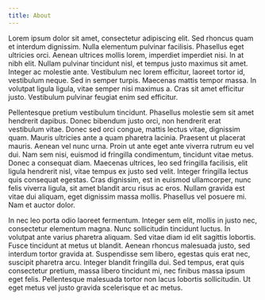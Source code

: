 ```yaml
---
title: About
---
```


Lorem ipsum dolor sit amet, consectetur adipiscing elit. Sed rhoncus quam et interdum dignissim. Nulla elementum pulvinar facilisis. Phasellus eget ultricies orci. Aenean ultrices mollis lorem, imperdiet imperdiet nisi. In at nibh elit. Nullam pulvinar tincidunt nisl, et tempus justo maximus sit amet. Integer ac molestie ante. Vestibulum nec lorem efficitur, laoreet tortor id, vestibulum neque. Sed in semper turpis. Maecenas mattis tempor massa. In volutpat ligula ligula, vitae semper nisi maximus a. Cras sit amet efficitur justo. Vestibulum pulvinar feugiat enim sed efficitur.

Pellentesque pretium vestibulum tincidunt. Phasellus molestie sem sit amet hendrerit dapibus. Donec bibendum justo orci, non hendrerit erat vestibulum vitae. Donec sed orci congue, mattis lectus vitae, dignissim quam. Mauris ultricies ante a quam pharetra lacinia. Praesent ut placerat mauris. Aenean vel nunc urna. Proin ut ante eget ante viverra rutrum eu vel dui. Nam sem nisi, euismod id fringilla condimentum, tincidunt vitae metus. Donec a consequat diam. Maecenas ultrices, leo sed fringilla facilisis, elit ligula hendrerit nisl, vitae tempus ex justo sed velit. Integer fringilla lectus quis consequat egestas. Cras dignissim, est in euismod ullamcorper, nunc felis viverra ligula, sit amet blandit arcu risus ac eros. Nullam gravida est vitae dui aliquam, eget dignissim massa mollis. Phasellus vel posuere mi. Nam et auctor dolor.

In nec leo porta odio laoreet fermentum. Integer sem elit, mollis in justo nec, consectetur elementum magna. Nunc sollicitudin tincidunt luctus. In volutpat ante varius pharetra aliquam. Sed vitae diam id elit sagittis lobortis. Fusce tincidunt at metus ut blandit. Aenean rhoncus malesuada justo, sed interdum tortor gravida at. Suspendisse sem libero, egestas quis erat nec, suscipit pharetra arcu. Integer blandit fringilla dui. Sed tempus, erat quis consectetur pretium, massa libero tincidunt mi, nec finibus massa ipsum eget felis. Pellentesque malesuada tortor non lacus lobortis sollicitudin. Ut eget metus vel justo gravida scelerisque et ac metus.